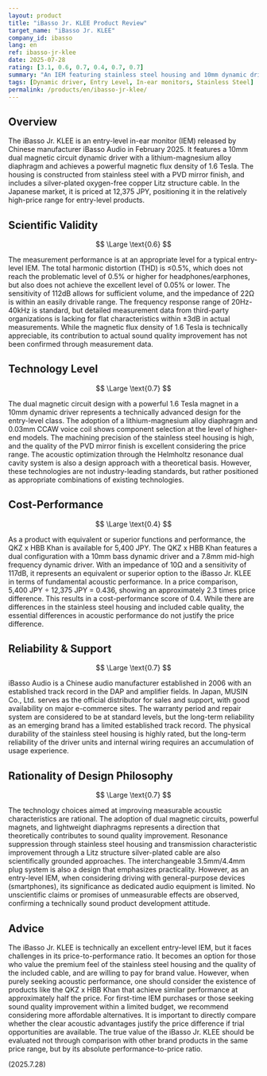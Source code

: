 ```yaml
---
layout: product
title: "iBasso Jr. KLEE Product Review"
target_name: "iBasso Jr. KLEE"
company_id: ibasso
lang: en
ref: ibasso-jr-klee
date: 2025-07-28
rating: [3.1, 0.6, 0.7, 0.4, 0.7, 0.7]
summary: "An IEM featuring stainless steel housing and 10mm dynamic driver with 1.6T magnet, but cost-performance is challenged by the existence of equivalent-function, lower-priced alternatives."
tags: [Dynamic driver, Entry Level, In-ear monitors, Stainless Steel]
permalink: /products/en/ibasso-jr-klee/
---
```

## Overview

The iBasso Jr. KLEE is an entry-level in-ear monitor (IEM) released by Chinese manufacturer iBasso Audio in February 2025. It features a 10mm dual magnetic circuit dynamic driver with a lithium-magnesium alloy diaphragm and achieves a powerful magnetic flux density of 1.6 Tesla. The housing is constructed from stainless steel with a PVD mirror finish, and includes a silver-plated oxygen-free copper Litz structure cable. In the Japanese market, it is priced at 12,375 JPY, positioning it in the relatively high-price range for entry-level products.

## Scientific Validity

$$ \Large \text{0.6} $$

The measurement performance is at an appropriate level for a typical entry-level IEM. The total harmonic distortion (THD) is ≤0.5%, which does not reach the problematic level of 0.5% or higher for headphones/earphones, but also does not achieve the excellent level of 0.05% or lower. The sensitivity of 112dB allows for sufficient volume, and the impedance of 22Ω is within an easily drivable range. The frequency response range of 20Hz-40kHz is standard, but detailed measurement data from third-party organizations is lacking for flat characteristics within ±3dB in actual measurements. While the magnetic flux density of 1.6 Tesla is technically appreciable, its contribution to actual sound quality improvement has not been confirmed through measurement data.

## Technology Level

$$ \Large \text{0.7} $$

The dual magnetic circuit design with a powerful 1.6 Tesla magnet in a 10mm dynamic driver represents a technically advanced design for the entry-level class. The adoption of a lithium-magnesium alloy diaphragm and 0.03mm CCAW voice coil shows component selection at the level of higher-end models. The machining precision of the stainless steel housing is high, and the quality of the PVD mirror finish is excellent considering the price range. The acoustic optimization through the Helmholtz resonance dual cavity system is also a design approach with a theoretical basis. However, these technologies are not industry-leading standards, but rather positioned as appropriate combinations of existing technologies.

## Cost-Performance

$$ \Large \text{0.4} $$

As a product with equivalent or superior functions and performance, the QKZ x HBB Khan is available for 5,400 JPY. The QKZ x HBB Khan features a dual configuration with a 10mm bass dynamic driver and a 7.8mm mid-high frequency dynamic driver. With an impedance of 10Ω and a sensitivity of 117dB, it represents an equivalent or superior option to the iBasso Jr. KLEE in terms of fundamental acoustic performance. In a price comparison, 5,400 JPY ÷ 12,375 JPY = 0.436, showing an approximately 2.3 times price difference. This results in a cost-performance score of 0.4. While there are differences in the stainless steel housing and included cable quality, the essential differences in acoustic performance do not justify the price difference.

## Reliability & Support

$$ \Large \text{0.7} $$

iBasso Audio is a Chinese audio manufacturer established in 2006 with an established track record in the DAP and amplifier fields. In Japan, MUSIN Co., Ltd. serves as the official distributor for sales and support, with good availability on major e-commerce sites. The warranty period and repair system are considered to be at standard levels, but the long-term reliability as an emerging brand has a limited established track record. The physical durability of the stainless steel housing is highly rated, but the long-term reliability of the driver units and internal wiring requires an accumulation of usage experience.

## Rationality of Design Philosophy

$$ \Large \text{0.7} $$

The technology choices aimed at improving measurable acoustic characteristics are rational. The adoption of dual magnetic circuits, powerful magnets, and lightweight diaphragms represents a direction that theoretically contributes to sound quality improvement. Resonance suppression through stainless steel housing and transmission characteristic improvement through a Litz structure silver-plated cable are also scientifically grounded approaches. The interchangeable 3.5mm/4.4mm plug system is also a design that emphasizes practicality. However, as an entry-level IEM, when considering driving with general-purpose devices (smartphones), its significance as dedicated audio equipment is limited. No unscientific claims or promises of unmeasurable effects are observed, confirming a technically sound product development attitude.

## Advice

The iBasso Jr. KLEE is technically an excellent entry-level IEM, but it faces challenges in its price-to-performance ratio. It becomes an option for those who value the premium feel of the stainless steel housing and the quality of the included cable, and are willing to pay for brand value. However, when purely seeking acoustic performance, one should consider the existence of products like the QKZ x HBB Khan that achieve similar performance at approximately half the price. For first-time IEM purchases or those seeking sound quality improvement within a limited budget, we recommend considering more affordable alternatives. It is important to directly compare whether the clear acoustic advantages justify the price difference if trial opportunities are available. The true value of the iBasso Jr. KLEE should be evaluated not through comparison with other brand products in the same price range, but by its absolute performance-to-price ratio.

(2025.7.28)
